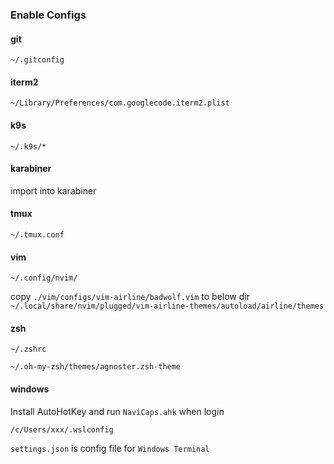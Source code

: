 ### Enable Configs

#### git

`~/.gitconfig`

#### iterm2

`~/Library/Preferences/com.googlecode.iterm2.plist`

#### k9s

`~/.k9s/*`

#### karabiner 

import into karabiner

#### tmux

`~/.tmux.conf`

#### vim 

`~/.config/nvim/`

copy `./vim/configs/vim-airline/badwolf.vim` to below dir
`~/.local/share/nvim/plugged/vim-airline-themes/autoload/airline/themes`

#### zsh

`~/.zshrc`

`~/.oh-my-zsh/themes/agnoster.zsh-theme`

#### windows

Install AutoHotKey and run `NaviCaps.ahk` when login

`/c/Users/xxx/.wslconfig`

`settings.json` is config file for `Windows Terminal`
